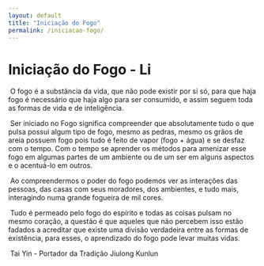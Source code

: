 ```yaml
---
layout: default
title: "Iniciação do Fogo"
permalink: /iniciacao-fogo/
---
```


# Iniciação do Fogo - Li
​
O fogo é a substância da vida, que não pode existir por si só, para que haja fogo é necessário que haja algo para ser consumido, e assim seguem toda as formas de vida e de inteligência.  

​
Ser iniciado no Fogo significa compreender que absolutamente tudo o que pulsa possui algum tipo de fogo, mesmo as pedras, mesmo os grãos de areia possuem fogo pois tudo é feito de vapor (fogo + água) e se desfaz com o tempo. Com o tempo se aprender os métodos para amenizar esse fogo em algumas partes de um ambiente ou de um ser em alguns aspectos e o acentuá-lo em outros.  

​
Ao compreendermos o poder do fogo podemos ver as interações das pessoas, das casas com seus moradores, dos ambientes, e tudo mais, interagindo numa grande fogueira de mil cores.  

​
Tudo é permeado pelo fogo do espírito e todas as coisas pulsam no mesmo coração, a questão é que aqueles que não percebem isso estão fadados a acreditar que existe uma divisão verdadeira entre as formas de existência, para esses, o aprendizado do fogo pode levar muitas vidas.  

​
Tai Yin - Portador da Tradição Jiulong Kunlun